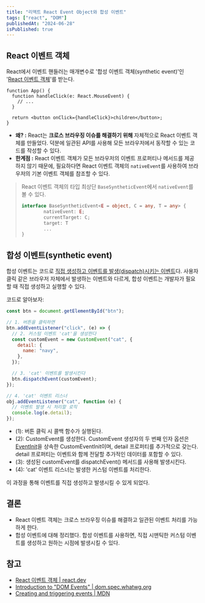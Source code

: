 ```yaml
---
title: "리액트 React Event Object와 합성 이벤트"
tags: ["react", "DOM"]
publishedAt: "2024-06-28"
isPublished: true
---
```


## React 이벤트 객체

React에서 이벤트 핸들러는 매개변수로 '합성 이벤트 객체(synthetic event)'인 '[React 이벤트 객체](https://react.dev/reference/react-dom/components/common#react-event-object)'를 받는다.

```tsx
function App() {
  function handleClick(e: React.MouseEvent) {
    // ...
  }

  return <button onClick={handleClick}>children</button>;
}
```

- **왜? :** React는 **크로스 브라우징 이슈를 해결하기 위해** 자체적으로 React 이벤트 객체를 만들었다. 덕분에 일관된 API를 사용해 모든 브라우저에서 동작할 수 있는 코드를 작성할 수 있다.
- **한계점 :** React 이벤트 객체가 모든 브라우저의 이벤트 프로퍼티나 메서드를 제공하지 않기 때문에, 필요하다면 React 이벤트 객체의 `nativeEvent`를 사용하여 브라우저의 기본 이벤트 객체를 참조할 수 있다.

> React 이벤트 객체의 타입 최상단 `BaseSyntheticEvent`에서 `nativeEvent`를 볼 수 있다.
>
> ```ts
> interface BaseSyntheticEvent<E = object, C = any, T = any> {
>         nativeEvent: E;
>         currentTarget: C;
>         target: T
>         ...
> }
> ```

## 합성 이벤트(synthetic event)

합성 이벤트는 코드로 [직접 생성하고 이벤트를 발생(dispatch)시키는 이벤트](https://dom.spec.whatwg.org/#events)다. 사용자 클릭 같은 브라우저 자체에서 발생하는 이벤트와 다르게, 합성 이벤트는 개발자가 필요할 때 직접 생성하고 실행할 수 있다.

코드로 알아보자:

```js
const btn = document.getElementById("btn");

// 1. 버튼을 클릭하면
btn.addEventListener("click", (e) => {
  // 2. 커스텀 이벤트 'cat'을 생성한다
  const customEvent = new CustomEvent("cat", {
    detail: {
      name: "navy",
    },
  });

  // 3. 'cat' 이벤트를 발생시킨다
  btn.dispatchEvent(customEvent);
});

// 4. 'cat' 이벤트 리스너
obj.addEventListener("cat", function (e) {
  // 이벤트 발생 시 처리할 로직
  console.log(e.detail);
});
```

- (1): 버튼 클릭 시 콜백 함수가 실행된다.
- (2): CustomEvent를 생성한다. CustomEvent 생성자의 두 번째 인자 옵션은 [EventInit](https://developer.mozilla.org/en-US/docs/Web/API/Event/Event#options)을 상속한 CustomEventInit이며, detail 프로퍼티를 추가적으로 갖는다. detail 프로퍼티는 이벤트와 함께 전달할 추가적인 데이터를 포함할 수 있다.
- (3): 생성된 customEvent를 dispatchEvent() 메서드를 사용해 발생시킨다.
- (4): 'cat' 이벤트 리스너는 발생한 커스텀 이벤트를 처리한다.

이 과정을 통해 이벤트를 직접 생성하고 발생시킬 수 있게 되었다.

## 결론

- React 이벤트 객체는 크로스 브라우징 이슈를 해결하고 일관된 이벤트 처리를 가능하게 한다.
- 합성 이벤트에 대해 정리했다. 합성 이벤트를 사용하면, 직접 시맨틱한 커스텀 이벤트를 생성하고 원하는 시점에 발생시킬 수 있다.

## 참고

- [React 이벤트 객체 | react.dev](https://ko.react.dev/reference/react-dom/components/common#common)
- [Introduction to "DOM Events" | dom.spec.whatwg.org](https://dom.spec.whatwg.org/#introduction-to-dom-events)
- [Creating and triggering events | MDN](https://developer.mozilla.org/en-US/docs/Web/Events/Creating_and_triggering_events)
